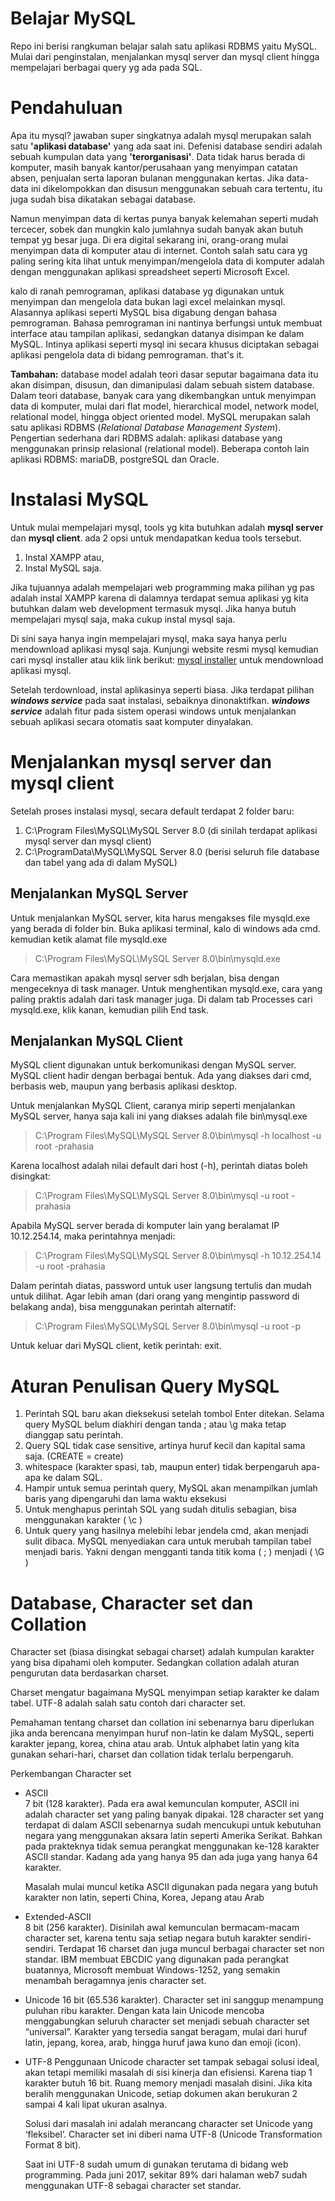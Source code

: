 # Belajar MySQL
Repo ini berisi rangkuman belajar salah satu aplikasi RDBMS yaitu MySQL. Mulai dari penginstalan, menjalankan mysql server dan mysql client hingga mempelajari berbagai query yg ada pada SQL.

# Pendahuluan
Apa itu mysql? jawaban super singkatnya adalah mysql merupakan salah satu **'aplikasi database'** yang ada saat ini. Defenisi database sendiri adalah sebuah kumpulan data yang **'terorganisasi'**. Data tidak harus berada di komputer, masih banyak kantor/perusahaan yang menyimpan catatan absen, penjualan serta laporan bulanan menggunakan kertas. Jika data-data ini dikelompokkan dan disusun menggunakan sebuah cara tertentu, itu juga sudah bisa dikatakan sebagai database.

Namun menyimpan data di kertas punya banyak kelemahan seperti mudah tercecer, sobek dan mungkin kalo jumlahnya sudah banyak akan butuh tempat yg besar juga. Di era digital sekarang ini, orang-orang mulai menyimpan data di komputer atau di internet. Contoh salah satu cara yg paling sering kita lihat untuk menyimpan/mengelola data di komputer adalah dengan menggunakan aplikasi spreadsheet seperti Microsoft Excel. 

kalo di ranah pemrograman, aplikasi database yg digunakan untuk menyimpan dan mengelola data bukan lagi excel melainkan mysql. Alasannya aplikasi seperti MySQL bisa digabung dengan bahasa pemrograman. Bahasa pemrograman ini nantinya berfungsi untuk membuat interface atau tampilan aplikasi, sedangkan datanya disimpan ke dalam MySQL. Intinya aplikasi seperti mysql ini secara khusus diciptakan sebagai aplikasi pengelola data di bidang pemrograman. that's it.

**Tambahan:** database model adalah teori dasar seputar bagaimana data itu akan disimpan, disusun, dan dimanipulasi dalam sebuah sistem database. Dalam teori database, banyak cara yang dikembangkan untuk menyimpan data di komputer, mulai dari flat model, hierarchical model, network model, relational model, hingga object oriented model. MySQL merupakan salah satu aplikasi RDBMS (*Relational Database Management System*). Pengertian sederhana dari RDBMS adalah: aplikasi database yang menggunakan prinsip relasional (relational model). Beberapa contoh lain aplikasi RDBMS: mariaDB, postgreSQL dan Oracle.

# Instalasi MySQL
Untuk mulai mempelajari mysql, tools yg kita butuhkan adalah **mysql server** dan **mysql client**. ada 2 opsi untuk mendapatkan kedua tools tersebut.
1. Instal XAMPP atau, 
2. Instal MySQL saja.

Jika tujuannya adalah mempelajari web programming maka pilihan yg pas adalah instal XAMPP karena di dalamnya terdapat semua aplikasi yg kita butuhkan dalam web development termasuk mysql. Jika hanya butuh mempelajari mysql saja, maka cukup instal mysql saja.

Di sini saya hanya ingin mempelajari mysql, maka saya hanya perlu mendownload aplikasi mysql saja. Kunjungi website resmi mysql kemudian cari mysql installer atau klik link berikut: [mysql installer](https://dev.mysql.com/downloads/) untuk mendownload aplikasi mysql.

Setelah terdownload, instal aplikasinya seperti biasa. Jika terdapat pilihan ***windows service*** pada saat instalasi, sebaiknya dinonaktifkan. ***windows service*** adalah fitur pada sistem operasi windows untuk menjalankan sebuah aplikasi secara otomatis saat komputer dinyalakan.

# Menjalankan mysql server dan mysql client
Setelah proses instalasi mysql, secara default terdapat 2 folder baru:
1. C:\Program Files\MySQL\MySQL Server 8.0 (di sinilah terdapat aplikasi mysql server dan mysql client)
2. C:\ProgramData\MySQL\MySQL Server 8.0 (berisi seluruh file database dan tabel yang ada di dalam MySQL)

## Menjalankan MySQL Server
Untuk menjalankan MySQL server, kita harus mengakses file mysqld.exe yang berada di folder bin. Buka aplikasi terminal, kalo di windows ada cmd. kemudian ketik alamat file mysqld.exe 
> C:\Program Files\MySQL\MySQL Server 8.0\bin\mysqld.exe

Cara memastikan apakah mysql server sdh berjalan, bisa dengan mengeceknya di task manager. Untuk menghentikan mysqld.exe, cara yang paling praktis adalah dari task manager juga. Di dalam tab Processes cari mysqld.exe, klik kanan, kemudian pilih End task.

## Menjalankan MySQL Client
MySQL client digunakan untuk berkomunikasi dengan MySQL server. MySQL client hadir dengan berbagai bentuk. Ada yang diakses dari cmd, berbasis web, maupun yang berbasis aplikasi desktop.

Untuk menjalankan MySQL Client, caranya mirip seperti menjalankan MySQL server, hanya saja kali ini yang diakses adalah file bin\mysql.exe
> C:\Program Files\MySQL\MySQL Server 8.0\bin\mysql -h localhost -u root -prahasia  

Karena localhost adalah nilai default dari host (-h), perintah diatas boleh disingkat:
> C:\Program Files\MySQL\MySQL Server 8.0\bin\mysql -u root -prahasia

Apabila MySQL server berada di komputer lain yang beralamat IP 10.12.254.14, maka perintahnya menjadi:
> C:\Program Files\MySQL\MySQL Server 8.0\bin\mysql -h 10.12.254.14 -u root -prahasia

Dalam perintah diatas, password untuk user langsung tertulis dan mudah untuk dilihat. Agar lebih aman (dari orang yang mengintip password di belakang anda), bisa menggunakan perintah alternatif:
> C:\Program Files\MySQL\MySQL Server 8.0\bin\mysql -u root -p

Untuk keluar dari MySQL client, ketik perintah: exit.

# Aturan Penulisan Query MySQL
1. Perintah SQL baru akan dieksekusi setelah tombol Enter ditekan. Selama query MySQL belum diakhiri dengan tanda ; atau \g maka tetap dianggap satu perintah.
2. Query SQL tidak case sensitive, artinya huruf kecil dan kapital sama saja. (CREATE = create)
3. whitespace (karakter spasi, tab, maupun enter) tidak berpengaruh apa-apa ke dalam SQL.
4. Hampir untuk semua perintah query, MySQL akan menampilkan jumlah baris yang dipengaruhi dan lama waktu eksekusi
5. Untuk menghapus perintah SQL yang sudah ditulis sebagian, bisa menggunakan karakter ( \c )
6. Untuk query yang hasilnya melebihi lebar jendela cmd, akan menjadi sulit dibaca. MySQL menyediakan cara untuk merubah tampilan tabel menjadi baris. Yakni dengan mengganti tanda titik koma ( ; ) menjadi ( \G )

# Database, Character set dan Collation
Character set (biasa disingkat sebagai charset) adalah kumpulan karakter yang bisa dipahami oleh komputer. Sedangkan collation adalah aturan pengurutan data berdasarkan charset.

Charset mengatur bagaimana MySQL menyimpan setiap karakter ke dalam tabel. UTF-8 adalah salah satu contoh dari character set. 

Pemahaman tentang charset dan collation ini sebenarnya baru diperlukan jika anda berencana menyimpan huruf non-latin ke dalam MySQL, seperti karakter jepang, korea, china atau arab. Untuk alphabet latin yang kita gunakan sehari-hari, charset dan collation tidak terlalu berpengaruh.

Perkembangan Character set
- ASCII  
  7 bit (128 karakter). Pada era awal kemunculan komputer, ASCII ini adalah character set yang paling banyak dipakai. 128      character set yang terdapat di dalam ASCII sebenarnya sudah mencukupi untuk kebutuhan negara yang menggunakan aksara latin   seperti Amerika Serikat. Bahkan pada prakteknya tidak semua perangkat menggunakan ke-128 karakter ASCII standar. Kadang      ada yang hanya 95 dan ada juga yang hanya 64 karakter.

  Masalah mulai muncul ketika ASCII digunakan pada negara yang butuh karakter non latin, seperti China, Korea, Jepang atau     Arab
  
- Extended-ASCII  
  8 bit (256 karakter). Disinilah awal kemunculan bermacam-macam character set, karena tentu saja setiap negara butuh          karakter sendiri-sendiri. Terdapat 16 charset dan juga muncul berbagai character set non standar. IBM membuat EBCDIC yang    digunakan pada perangkat buatannya, Microsoft membuat Windows-1252, yang semakin menambah beragamnya jenis character set.

- Unicode
  16 bit (65.536 karakter). Character set ini sanggup menampung puluhan ribu karakter. Dengan kata lain Unicode mencoba        menggabungkan seluruh character set menjadi sebuah character set “universal”. Karakter yang tersedia sangat beragam,         mulai dari huruf latin, jepang, korea, arab, hingga huruf jawa kuno dan emoji (icon).

- UTF-8
  Penggunaan Unicode character set tampak sebagai solusi ideal, akan tetapi memiliki masalah di sisi kinerja dan efisiensi.    Karena tiap 1 karakter butuh 16 bit. Ruang memory menjadi masalah disini. Jika kita beralih menggunakan Unicode, setiap      dokumen akan berukuran 2 sampai 4 kali lipat ukuran asalnya.

  Solusi dari masalah ini adalah merancang character set Unicode yang ‘fleksibel’. Character set ini diberi nama UTF-8         (Unicode Transformation Format 8 bit).

  Saat ini UTF-8 sudah umum di gunakan terutama di bidang web programming. Pada juni 2017, sekitar 89% dari halaman web7       sudah menggunakan UTF-8 sebagai character set standar.
